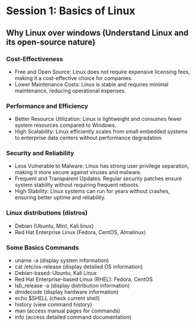 # Session 1: Basics of Linux
## Why Linux over windows (Understand Linux and its open-source nature)

### Cost-Effectiveness
  - Free and Open Source: Linux does not require expensive licensing fees, making it a cost-effective choice for companies.
  - Lower Maintenance Costs: Linux is stable and requires minimal maintenance, reducing operational expenses.

### Performance and Efficiency
   - Better Resource Utilization: Linux is lightweight and consumes fewer system resources compared to Windows.
   - High Scalability: Linux efficiently scales from small embedded systems to enterprise data centers without performance degradation.
### Security and Reliability
   - Less Vulnerable to Malware: Linux has strong user privilege separation, making it more secure against viruses and malware.
   - Frequent and Transparent Updates: Regular security patches ensure system stability without requiring frequent reboots.
   - High Stability: Linux systems can run for years without crashes, ensuring better uptime and reliability.
### Linux distributions (distros)
   - Debian (Ubuntu, Mint, Kali linux)
   - Red Hat Enterprise Linux (Fedora, CentOS, Almalinux)
   
### Some Basics Commands
   - uname -a (display system information)
   - cat /etc/os-release (display detailed OS information)
   - Debian-based: Ubuntu, Kali Linux
   - Red Hat Enterprise-based Linux (RHEL): Fedora, CentOS
   - lsb_release -a (display distribution information)
   - dmidecode (display hardware information)
   - echo $SHELL (check current shell)
   - history (view command history)
   - man (access manual pages for commands)
   - info (access detailed command documentation)
